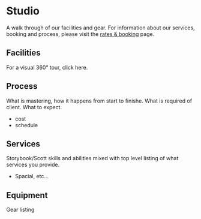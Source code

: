 # Studio

<script src="gallery.js" type=module></script>
<link rel="stylesheet" href="styles/gallery.css">

A walk through of our facilities and gear. For information about our services, booking and process, please visit the <a href=booking>rates &amp; booking</a> page.

## Facilities

For a visual 360&deg; tour, click here.

<script>const galleries = {"": {{ site.data.facilities | jsonify }}};</script>
<div class="facilities" id=gallery></div>

## Process

What is mastering, how it happens from start to finishe. What is required of client.
What to expect.

  - cost
  - schedule

## Services

Storybook/Scott skills and abilities mixed with top level listing of what services
you provide.

 - Spacial, etc...

## Equipment

Gear listing
